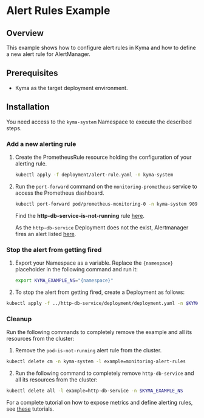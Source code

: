 # Alert Rules Example

## Overview

This example shows how to configure alert rules in Kyma and how to define a new alert rule for AlertManager.

## Prerequisites

* Kyma as the target deployment environment.

## Installation

You need access to the `kyma-system` Namespace to execute the described steps.

### Add a new alerting rule

1. Create the PrometheusRule resource holding the configuration of your alerting rule. 

    ```bash
    kubectl apply -f deployment/alert-rule.yaml -n kyma-system
    ```

2. Run the `port-forward` command on the `monitoring-prometheus` service to access the Prometheus dashboard.

    ```bash
    kubectl port-forward pod/prometheus-monitoring-0 -n kyma-system 9090:9090
    ```

    Find the **http-db-service-is-not-running** rule [here](http://localhost:9090/rules).

    As the `http-db-service` Deployment does not the exist, Alertmanager fires an alert listed [here](http://localhost:9090/alerts).

### Stop the alert from getting fired

1. Export your Namespace as a variable. Replace the `{namespace}` placeholder in the following command and run it:

    ```bash
    export KYMA_EXAMPLE_NS="{namespace}"
    ```

2. To stop the alert from getting fired, create a Deployment as follows:

```bash
kubectl apply -f ../http-db-service/deployment/deployment.yaml -n $KYMA_EXAMPLE_NS
```

### Cleanup

Run the following commands to completely remove the example and all its resources from the cluster:

1. Remove the `pod-is-not-running` alert rule from the cluster.

```bash
kubectl delete cm -n kyma-system -l example=monitoring-alert-rules
```

2. Run the following command to completely remove `http-db-service` and all its resources from the cluster:

```bash
kubectl delete all -l example=http-db-service -n $KYMA_EXAMPLE_NS
```
For a complete tutorial on how to expose metrics and define alerting rules, see [these](https://kyma-project.io/docs/components/monitoring/#tutorials-tutorials) tutorials.